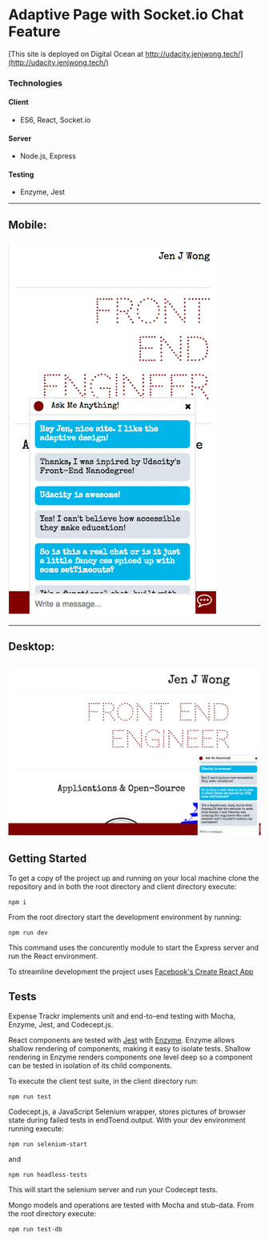# Adaptive Page with Socket.io Chat Feature

[This site is deployed on Digital Ocean at http://udacity.jenjwong.tech/](http://udacity.jenjwong.tech/)

### Technologies

#### Client
* ES6, React, Socket.io

#### Server
* Node.js, Express

#### Testing
* Enzyme, Jest

---
## Mobile:
![Mobile](https://github.com/jenjwong/udacity-sockets/blob/master/client/src/images/mobileScreen.png)
---
---
## Desktop:
![Desktop](https://github.com/jenjwong/udacity-sockets/blob/master/client/src/images/largeScreen.png)
---

## Getting Started

To get a copy of the project up and running on your local machine clone the repository and in both the root directory and client directory execute:
```
npm i
```
From the root directory start the development environment by running:
```
npm run dev
```
This command uses the concurently module to start the Express server and run the React environment. 

To streamline development the project uses [Facebook's Create React App](https://github.com/facebookincubator/create-react-app)

## Tests

Expense Trackr implements unit and end-to-end testing with Mocha, Enzyme, Jest, and Codecept.js.

React components are tested with [Jest](https://facebook.github.io/jest/) with [Enzyme](https://github.com/airbnb/enzyme). Enzyme allows shallow rendering of components, making it easy to isolate tests. Shallow rendering in Enzyme renders components one level deep so a component can be tested in isolation of its child components. 

To execute the client test suite, in the client directory run:
```
npm run test
```

Codecept.js, a JavaScript Selenium wrapper, stores pictures of browser state during failed tests in endToend.output. With your dev environment running execute:
```
npm run selenium-start
```
and
```
npm run headless-tests
```
This will start the selenium server and run your Codecept tests.

Mongo models and operations are tested with Mocha and stub-data. From the root directory execute:
```
npm run test-db
```
